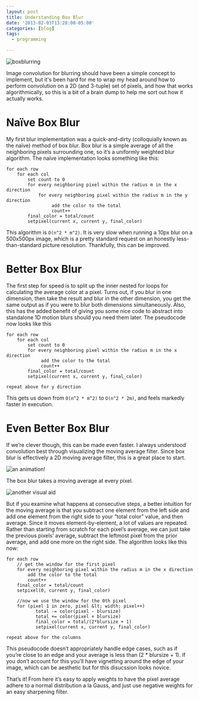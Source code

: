 ```yaml
---
layout: post
title: Understanding Box Blur
date: '2013-02-03T13:28:00-05:00'
categories: [blog]
tags:
  - programming

---
```


![boxblurring](http://media.tumblr.com/dc5d89b5f9066f3c16f6b08d092006c5/tumblr_inline_mhnpyxtIDn1qz4rgp.png)

Image convolution for blurring should have been a simple concept to implement, but it's been hard for me to wrap my head around how to perform convolution on a 2D (and 3-tuple) set of pixels, and how that works algorithmically, so this is a bit of a brain dump to help me sort out how it actually works.

# Naïve Box Blur

My first blur implementation was a quick-and-dirty (colloquially known as the naïve) method of box blur. Box blur is a simple average of all the neighboring pixels surrounding one, so it’s a uniformly weighted blur algorithm. The naïve implementation looks something like this:

    for each row
        for each col
            set count to 0
            for every neighboring pixel within the radius m in the x direction
                for every neighboring pixel within the radius m in the y direction
                     add the color to the total
                     count++
            final_color = total/count
            setpixel(current x, current y, final_color)

This algorithm is `O(n^2 * m^2)`. It is very slow when running a 10px blur on a 500x500px image, which is a pretty standard request on an honestly less-than-standard picture resolution. Thankfully, this can be improved.

# Better Box Blur

The first step for speed is to split up the inner nested for loops for calculating the average color at a pixel. Turns out, if you blur in one dimension, then take the result and blur in the other dimension, you get the same output as if you were to blur both dimensions simultaneously. Also, this has the added benefit of giving you some nice code to abstract into standalone 1D motion blurs should you need them later. The pseudocode now looks like this

    for each row
        for each col
            set count to 0
            for every neighboring pixel within the radius m in the x direction
                 add the color to the total
                 count++
            final_color = total/count
            setpixel(current x, current y, final_color)

    repeat above for y direction


This gets us down from `O(n^2 * m^2)` to `O(n^2 * 2m)`, and feels markedly faster in execution.

# Even Better Box Blur

If we’re clever though, this can be made even faster. I always understood convolution best through visualizing the moving average filter. Since box blur is effectively a 2D moving average filter, this is a great place to start.

![an animation!](http://media.tumblr.com/b0cf1bb2bd44a313e91c17e62d6e5d99/tumblr_inline_mhno77BzvU1qz4rgp.gif)

The box blur takes a moving average at every pixel.

![another visual aid](http://media.tumblr.com/a377a920f3680b3ba615a69ec7d413fe/tumblr_inline_mhno8oNF0T1qz4rgp.png)

But if you examine what happens at consecutive steps, a better intuition for the moving average is that you subtract one element from the left side and add one element from the right side to your “total color” value, and then average. Since it moves element-by-element, a lot of values are repeated. Rather than starting from scratch for each pixel’s average, we can just take the previous pixels’ average, subtract the leftmost pixel from the prior average, and add one more on the right side. The algorithm looks like this now:

    for each row
        // get the window for the first pixel
        for every neighboring pixel within the radius m in the x direction
            add the color to the total
            count++
        final_color = total/count
        setpixel(0, current y, final_color)

        //now we use the window for the 0th pixel
        for (pixel 1 in zero, pixel &lt; width; pixel++)
               total -= color(pixel - blursize)
               total += color(pixel + blursize)
               final_color = total/(2*blursize + 1)
               setpixel(current x, current y, final_color)

    repeat above for the columns


This pseudocode doesn’t appropriately handle edge cases, such as if you’re close to an edge and your average is less than (2 * blursize + 1). If you don’t account for this you’ll have vignetting around the edge of your image, which can be aesthetic but for this disucssion looks novice.

That’s it! From here it’s easy to apply weights to have the pixel average adhere to a normal distribution a la Gauss, and just use negative weights for an easy sharpening filter.
